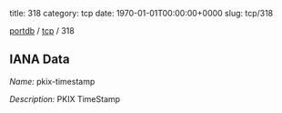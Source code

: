 title: 318
category: tcp
date: 1970-01-01T00:00:00+0000
slug: tcp/318

[portdb](/) / [tcp](/category/tcp.html) / 318


## IANA Data

_Name:_ pkix-timestamp

_Description:_ PKIX TimeStamp

